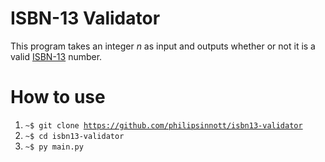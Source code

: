 # ISBN-13 Validator
This program takes an integer $n$ as input and outputs whether or not it is a valid [ISBN-13](https://en.wikipedia.org/wiki/ISBN) number.

# How to use
1) <code>~$ git clone https://github.com/philipsinnott/isbn13-validator</code>
2) <code>~$ cd isbn13-validator</code>
3) <code>~$ py main.py</code>
